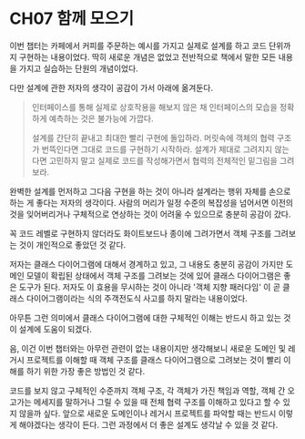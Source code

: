 # CH07 함께 모으기

이번 챕터는 카페에서 커피를 주문하는 예시를 가지고 실제로 설계를 하고 코드 단위까지 구현하는 내용이었다. 딱히 새로운 개념은 없었고 전반적으로 책에서 말한 모든 내용을 가지고 실습하는 단원의 개념이었다.

다만 설계에 관한 저자의 생각이 공감이 가서 아래에 옮겨둔다.

> 인터페이스를 통해 실제로 상호작용을 해보지 않은 채 인터페이스의 모습을 정확하게 예측하는 것은 불가능에 가깝다.
>
> 설계를 간단히 끝내고 최대한 빨리 구현에 돌입하라. 머릿속에 객체의 협력 구조가 번뜩인다면 그대로 코드를 구현하기 시작하라. 설계가 제대로 그려지지 않는다면 고민하지 말고 실제로 코드를 작성해가면서 협력의 전체적인 밑그림을 그려보라.

완벽한 설계를 먼저하고 그다음 구현을 하는 것이 아니라 설계라는 행위 자체를 손으로 하는 게 좋다는 저자의 생각이다. 사람의 머리가 일정 수준의 복잡성을 넘어서면 이전의 것을 잊어버리거나 구체적으로 연상하는 것이 어려울 수 있으므로 충분히 공감이 갔다.

꼭 코드 레벨로 구현하지 않더라도 화이트보드나 종이에 그려가면서 객체 구조를 그려보는 것이 개인적으로 좋았던 것 같다.

저자는 클래스 다이어그램에 대해서 경계하고 있고, 그 내용도 충분히 공감이 가지만 도메인 모델이 확립된 상태에서 객체 구조를 그려보는 것에 있어 클래스 다이어그램은 좋은 도구가 된다. 저자도 이 효용을 무시하는 것이 아니라 '객체 지향 패러다임' 이 곧 클래스 다이어그램이라는 식의 주객전도식 사고를 하지 말라는 내용이었다.

아무튼 그런 의미에서 클래스 다이어그램에 대한 구체적인 이해는 반드시 하고 있는 것이 설계에 도움이 되겠다.

음, 이건 이번 챕터와는 아무런 관련이 없는 내용이지만 생각해보니 새로운 도메인 및 레거시 프로젝트를 이해할 때 객체 구조를 클래스 다이어그램으로 그려보는 것이 빨리 이해를 하기 위한 가장 좋은 방법인 것 같다.

코드를 보지 않고 구체적인 수준까지 객체 구조, 각 객체가 가진 책임과 역할, 객체 간 오고가는 메세지를 말하거나 그릴 수 있을 때 전체 협력 구조를 이해하고 있다고 할 수 있지 않을까 싶다. 앞으로 새로운 도메인이나 레거시 프로젝트를 파악할 때는 반드시 이렇게 해야겠다는 생각이 든다. 그런 과정에서 더 좋은 설계도 생각날 수 있을 것 같다.
